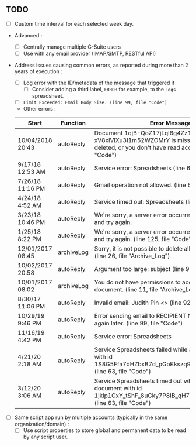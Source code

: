 ## TODO

- [ ] Custom time interval for each selected week day.
- Advanced :
    - [ ] Centrally manage multiple G-Suite users
    - [ ] Use with any email provider (IMAP/SMTP, RESTful API)
- Address issues causing common errors, as reported during more than 2 years of execution :
    - [ ] Log error with the ID/metadata of the message that triggered it
        - [ ] Consider adding a third label, `ERROR` for example, to the `Logs` spreadsheet.
    - [ ] `Limit Exceeded: Email Body Size. (line 99, file "Code")`
    - Other errors :
   
    | Start            | Function   | Error Message                                                                                                                                    | Trigger    | End              |
    | ---------------- | ---------- | ------------------------------------------------------------------------------------------------------------------------------------------------ | ---------- | ---------------- |
    | 10/04/2018 20:43 | autoReply  | Document 1qjB-QoZ17jLql6g4Zz1l6-xV8xlVlXu3I1m52WZOMrY is missing (perhaps it was deleted, or you don't have read access?) (line 22, file "Code") | time-based | 10/04/2018 20:44 |
    | 9/17/18 12:53 AM | autoReply  | Service error: Spreadsheets (line 63, file "Code")                                                                                               | time-based | 9/17/18 12:53 AM |
    | 7/26/18 11:16 PM | autoReply  | Gmail operation not allowed. (line 62, file "Code")                                                                                              | time-based | 7/26/18 11:16 PM |
    | 4/24/18 4:52 AM  | autoReply  | Service timed out: Spreadsheets (line 63, file "Code")                                                                                           | time-based | 4/24/18 4:53 AM  |
    | 3/23/18 10:46 PM | autoReply  | We're sorry, a server error occurred. Please wait a bit and try again.                                                                           | time-based | 3/23/18 10:46 PM |
    | 1/25/18 8:22 PM  | autoReply  | We're sorry, a server error occurred. Please wait a bit and try again. (line 125, file "Code")                                                   | time-based | 1/25/18 8:24 PM  |
    | 12/01/2017 08:45 | archiveLog | Sorry, it is not possible to delete all non-frozen rows. (line 26, file "Archive_Log")                                                           | time-based | 12/01/2017 08:45 |
    | 10/02/2017 20:58 | autoReply  | Argument too large: subject (line 97, file "Code")                                                                                               | time-based | 10/02/2017 20:58 |
    | 10/01/2017 08:02 | archiveLog | You do not have permissions to access the requested document. (line 11, file "Archive_Log")                                                      | time-based | 10/01/2017 08:02 |
    | 8/30/17 11:06 PM | autoReply  | Invalid email: Judith Pin &lt;&gt; (line 92, file &quot;Code&quot;)                                                                              | time-based | 8/30/17 11:06 PM |
    | 10/29/19 9:46 PM | autoReply  | Error sending email to RECIPIENT NAME . Please try again later. (line 99, file "Code")                                                           | time-based | 10/29/19 9:46 PM |
    | 11/16/19 4:42 PM | autoReply  | Service error: Spreadsheets                                                                                                                      | time-based | 11/16/19 4:46 PM |
    | 4/21/20 2:18 AM  | autoReply  | Service Spreadsheets failed while accessing document with id 1S8G5Ffa7dHZbxB7d_pGoKkszq9mUhAaC3QII2gLftis. (line 63, file "Code")                | time-based | 4/21/20 2:20 AM  |
    | 3/12/20 3:06 AM  | autoReply  | Service Spreadsheets timed out while accessing document with id 1jklp1CxY_tShF_8uCky7P8IB_qH7vtTPLnZs56pSdX8. (line 63, file "Code")             | time-based | 3/12/20 3:07 AM  |
- [ ] Same script app run by multiple accounts (typically in the same organization/domain) :
    - [ ] Use script properties to store global and permanent data to be read by any script user.
